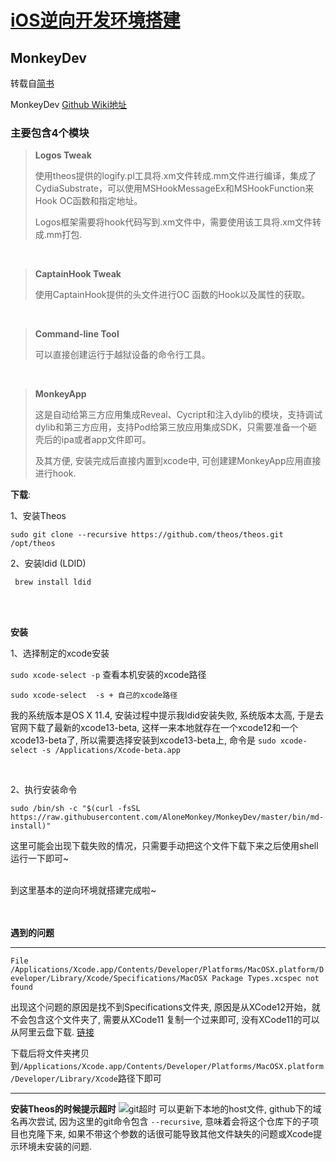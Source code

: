 # [iOS逆向开发环境搭建](https://puffhub.github.io/Crack/iOS-Crack/)

## MonkeyDev
转载自[简书](https://www.jianshu.com/p/207801a902d1)

MonkeyDev [Github Wiki地址](https://github.com/AloneMonkey/MonkeyDev/wiki)
### **主要包含4个模块**

> **Logos Tweak**
> 
> 使用theos提供的logify.pl工具将.xm文件转成.mm文件进行编译，集成了CydiaSubstrate，可以使用MSHookMessageEx和MSHookFunction来Hook OC函数和指定地址。
>
>  Logos框架需要将hook代码写到.xm文件中，需要使用该工具将.xm文件转成.mm打包.

<br />

> **CaptainHook Tweak**
> 
> 使用CaptainHook提供的头文件进行OC 函数的Hook以及属性的获取。

<br />

> **Command-line Tool**
> 
> 可以直接创建运行于越狱设备的命令行工具。

<br />

> **MonkeyApp**
> 
> 这是自动给第三方应用集成Reveal、Cycript和注入dylib的模块，支持调试dylib和第三方应用，支持Pod给第三放应用集成SDK，只需要准备一个砸壳后的ipa或者app文件即可。
> 
> 及其方便, 安装完成后直接内置到xcode中, 可创建建MonkeyApp应用直接进行hook.


**下载**:

1、安装Theos

```sudo git clone --recursive https://github.com/theos/theos.git /opt/theos```

2、安装ldid (LDID)

``` brew install ldid``` 

<br /><br />

**安装**

1、选择制定的xcode安装

```sudo xcode-select -p``` 查看本机安装的xcode路径

```sudo xcode-select  -s + 自己的xcode路径```

我的系统版本是OS X 11.4, 安装过程中提示我ldid安装失败, 系统版本太高, 于是去官网下载了最新的xcode13-beta, 这样一来本地就存在一个xcode12和一个xcode13-beta了, 所以需要选择安装到xcode13-beta上, 命令是 ```sudo xcode-select -s /Applications/Xcode-beta.app```

<br />

2、执行安装命令

```sudo /bin/sh -c "$(curl -fsSL https://raw.githubusercontent.com/AloneMonkey/MonkeyDev/master/bin/md-install)"```

这里可能会出现下载失败的情况，只需要手动把这个文件下载下来之后使用shell运行一下即可~

<br />
到这里基本的逆向环境就搭建完成啦~




<br /> <br />
**遇到的问题**

--- 
```File /Applications/Xcode.app/Contents/Developer/Platforms/MacOSX.platform/Developer/Library/Xcode/Specifications/MacOSX Package Types.xcspec not found```

出现这个问题的原因是找不到Specifications文件夹, 原因是从XCode12开始，就不会包含这个文件夹了, 需要从XCode11 复制一个过来即可, 没有XCode11的可以从阿里云盘下载. [链接](https://www.aliyundrive.com/s/ex1NvQ5JvL4)

下载后将文件夹拷贝到```/Applications/Xcode.app/Contents/Developer/Platforms/MacOSX.platform/Developer/Library/Xcode```路径下即可

---
**安装Theos的时候提示超时**
![git超时](./imgs/逆向环境问题2.png)
可以更新下本地的host文件, github下的域名再次尝试, 因为这里的git命令包含 ```--recursive```, 意味着会将这个仓库下的子项目也克隆下来, 如果不带这个参数的话很可能导致其他文件缺失的问题或Xcode提示环境未安装的问题.